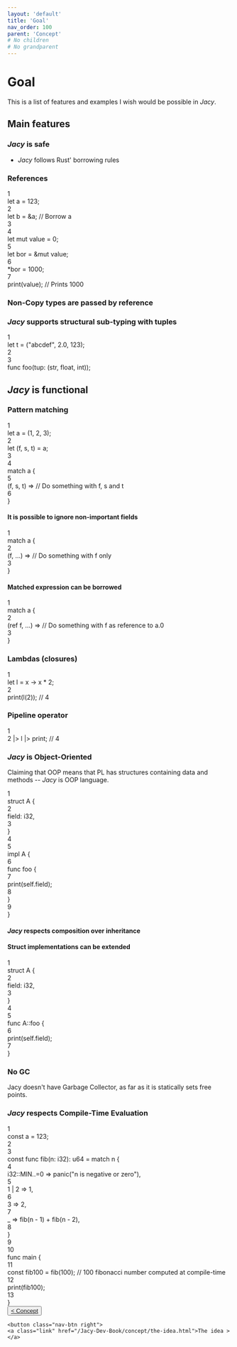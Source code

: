 ```yaml
---
layout: 'default'
title: 'Goal'
nav_order: 100
parent: 'Concept'
# No children
# No grandparent
---
```


# Goal

This is a list of features and examples I wish would be possible in *Jacy*.

## Main features

### *Jacy* is safe

- *Jacy* follows Rust' borrowing rules

### References

<div class="code-fence">
            <div class="copy"><i class="fas fa-copy"></i></div>
            <div class="code line-numbers highlight-jc hljs">
                <div class="line-num" data-line-num="1">1</div><div class="line"><span class="hljs-keyword">let</span> <span class="hljs-variable">a</span> = <span class="hljs-number">123</span>;</div><div class="line-num" data-line-num="2">2</div><div class="line"><span class="hljs-keyword">let</span> <span class="hljs-variable">b</span> = &amp;a; <span class="hljs-comment">// Borrow <span class="inline-code highlight-jc hljs">a</span></span></div><div class="line-num" data-line-num="3">3</div><div class="line"></div><div class="line-num" data-line-num="4">4</div><div class="line"><span class="hljs-keyword">let</span> <span class="hljs-keyword">mut </span><span class="hljs-variable">value</span> = <span class="hljs-number">0</span>;</div><div class="line-num" data-line-num="5">5</div><div class="line"><span class="hljs-keyword">let</span> <span class="hljs-variable">bor</span> = &amp;<span class="hljs-keyword">mut</span> value;</div><div class="line-num" data-line-num="6">6</div><div class="line">*bor = <span class="hljs-number">1000</span>;</div><div class="line-num" data-line-num="7">7</div><div class="line"><span class="hljs-title function_ invoke__">print</span>(value); <span class="hljs-comment">// Prints <span class="inline-code highlight-jc hljs"><span class="hljs-number">1000</span></span></span></div>
            </div>
        </div>

### Non-Copy types are passed by reference

### *Jacy* supports structural sub-typing with tuples

<div class="code-fence">
            <div class="copy"><i class="fas fa-copy"></i></div>
            <div class="code line-numbers highlight-jc hljs">
                <div class="line-num" data-line-num="1">1</div><div class="line"><span class="hljs-keyword">let</span> <span class="hljs-variable">t</span> = (<span class="hljs-string">&quot;abcdef&quot;</span>, <span class="hljs-number">2.0</span>, <span class="hljs-number">123</span>);</div><div class="line-num" data-line-num="2">2</div><div class="line"></div><div class="line-num" data-line-num="3">3</div><div class="line"><span class="hljs-keyword">func</span> <span class="hljs-title function_">foo</span>(tup: (<span class="hljs-type">str</span>, float, <span class="hljs-type">int</span>));</div>
            </div>
        </div>

## *Jacy* is functional

### Pattern matching

<div class="code-fence">
            <div class="copy"><i class="fas fa-copy"></i></div>
            <div class="code line-numbers highlight-jc hljs">
                <div class="line-num" data-line-num="1">1</div><div class="line"><span class="hljs-keyword">let</span> <span class="hljs-variable">a</span> = (<span class="hljs-number">1</span>, <span class="hljs-number">2</span>, <span class="hljs-number">3</span>);</div><div class="line-num" data-line-num="2">2</div><div class="line"><span class="hljs-keyword">let</span> (f, s, t) = a;</div><div class="line-num" data-line-num="3">3</div><div class="line"></div><div class="line-num" data-line-num="4">4</div><div class="line"><span class="hljs-keyword">match</span> a {</div><div class="line-num" data-line-num="5">5</div><div class="line">    (f, s, t) <span class="hljs-operator">=&gt;</span> <span class="hljs-comment">// Do something with <span class="inline-code highlight-jc hljs">f</span>, <span class="inline-code highlight-jc hljs">s</span> and <span class="inline-code highlight-jc hljs">t</span></span></div><div class="line-num" data-line-num="6">6</div><div class="line">}</div>
            </div>
        </div>

#### It is possible to ignore non-important fields

<div class="code-fence">
            <div class="copy"><i class="fas fa-copy"></i></div>
            <div class="code line-numbers highlight-jc hljs">
                <div class="line-num" data-line-num="1">1</div><div class="line"><span class="hljs-keyword">match</span> a {</div><div class="line-num" data-line-num="2">2</div><div class="line">    (f, ...) <span class="hljs-operator">=&gt;</span> <span class="hljs-comment">// Do something with <span class="inline-code highlight-jc hljs">f</span> only</span></div><div class="line-num" data-line-num="3">3</div><div class="line">}</div>
            </div>
        </div>

#### Matched expression can be borrowed

<div class="code-fence">
            <div class="copy"><i class="fas fa-copy"></i></div>
            <div class="code line-numbers highlight-jc hljs">
                <div class="line-num" data-line-num="1">1</div><div class="line"><span class="hljs-keyword">match</span> a {</div><div class="line-num" data-line-num="2">2</div><div class="line">    (<span class="hljs-keyword">ref</span> f, ...) <span class="hljs-operator">=&gt;</span> <span class="hljs-comment">// Do something with <span class="inline-code highlight-jc hljs">f</span> as reference to <span class="inline-code highlight-jc hljs">a.<span class="hljs-number">0</span></span></span></div><div class="line-num" data-line-num="3">3</div><div class="line">}</div>
            </div>
        </div>

### Lambdas (closures)

<div class="code-fence">
            <div class="copy"><i class="fas fa-copy"></i></div>
            <div class="code line-numbers highlight-jc hljs">
                <div class="line-num" data-line-num="1">1</div><div class="line"><span class="hljs-keyword">let</span> <span class="hljs-variable">l</span> = x <span class="hljs-operator">-&gt;</span> x * <span class="hljs-number">2</span>;</div><div class="line-num" data-line-num="2">2</div><div class="line"><span class="hljs-title function_ invoke__">print</span>(<span class="hljs-title function_ invoke__">l</span>(<span class="hljs-number">2</span>)); <span class="hljs-comment">// 4</span></div>
            </div>
        </div>

### Pipeline operator

<div class="code-fence">
            <div class="copy"><i class="fas fa-copy"></i></div>
            <div class="code line-numbers highlight-jc hljs">
                <div class="line-num" data-line-num="1">1</div><div class="line"><span class="hljs-number">2</span> |&gt; l |&gt; print; <span class="hljs-comment">// 4</span></div>
            </div>
        </div>

### *Jacy* is Object-Oriented

Claiming that OOP means that PL has structures containing data and methods -- *Jacy* is OOP language.

<div class="code-fence">
            <div class="copy"><i class="fas fa-copy"></i></div>
            <div class="code line-numbers highlight-jc hljs">
                <div class="line-num" data-line-num="1">1</div><div class="line"><span class="hljs-keyword">struct</span> <span class="hljs-title class_">A</span> {</div><div class="line-num" data-line-num="2">2</div><div class="line">    field: <span class="hljs-type">i32</span>,</div><div class="line-num" data-line-num="3">3</div><div class="line">}</div><div class="line-num" data-line-num="4">4</div><div class="line"></div><div class="line-num" data-line-num="5">5</div><div class="line"><span class="hljs-keyword">impl</span> <span class="hljs-title class_">A</span> {</div><div class="line-num" data-line-num="6">6</div><div class="line">    <span class="hljs-keyword">func</span> <span class="hljs-title function_">foo</span> {</div><div class="line-num" data-line-num="7">7</div><div class="line">        <span class="hljs-title function_ invoke__">print</span>(<span class="hljs-keyword">self</span>.field);</div><div class="line-num" data-line-num="8">8</div><div class="line">    }</div><div class="line-num" data-line-num="9">9</div><div class="line">}</div>
            </div>
        </div>

#### *Jacy* respects composition over inheritance

#### Struct implementations can be extended

<div class="code-fence">
            <div class="copy"><i class="fas fa-copy"></i></div>
            <div class="code line-numbers highlight-jc hljs">
                <div class="line-num" data-line-num="1">1</div><div class="line"><span class="hljs-keyword">struct</span> <span class="hljs-title class_">A</span> {</div><div class="line-num" data-line-num="2">2</div><div class="line">    field: <span class="hljs-type">i32</span>,</div><div class="line-num" data-line-num="3">3</div><div class="line">}</div><div class="line-num" data-line-num="4">4</div><div class="line"></div><div class="line-num" data-line-num="5">5</div><div class="line"><span class="hljs-keyword">func</span> <span class="hljs-title function_">A</span>::foo {</div><div class="line-num" data-line-num="6">6</div><div class="line">    <span class="hljs-title function_ invoke__">print</span>(<span class="hljs-keyword">self</span>.field);</div><div class="line-num" data-line-num="7">7</div><div class="line">}</div>
            </div>
        </div>

### No GC

Jacy doesn't have Garbage Collector, as far as it is statically sets <span class="inline-code highlight-jc hljs">free</span> points.

### *Jacy* respects Compile-Time Evaluation

<div class="code-fence">
            <div class="copy"><i class="fas fa-copy"></i></div>
            <div class="code line-numbers highlight-jc hljs">
                <div class="line-num" data-line-num="1">1</div><div class="line"><span class="hljs-keyword">const</span> a = <span class="hljs-number">123</span>;</div><div class="line-num" data-line-num="2">2</div><div class="line"></div><div class="line-num" data-line-num="3">3</div><div class="line"><span class="hljs-keyword">const</span> <span class="hljs-keyword">func</span> <span class="hljs-title function_">fib</span>(n: <span class="hljs-type">i32</span>): <span class="hljs-type">u64</span> = <span class="hljs-keyword">match</span> n {</div><div class="line-num" data-line-num="4">4</div><div class="line">    i32::MIN..=<span class="hljs-number">0</span> <span class="hljs-operator">=&gt;</span> <span class="hljs-title function_ invoke__">panic</span>(<span class="hljs-string">&quot;<span class="inline-code highlight-jc hljs">n</span> is negative or zero&quot;</span>),</div><div class="line-num" data-line-num="5">5</div><div class="line">    <span class="hljs-number">1</span> | <span class="hljs-number">2</span> <span class="hljs-operator">=&gt;</span> <span class="hljs-number">1</span>,</div><div class="line-num" data-line-num="6">6</div><div class="line">    <span class="hljs-number">3</span> <span class="hljs-operator">=&gt;</span> <span class="hljs-number">2</span>,</div><div class="line-num" data-line-num="7">7</div><div class="line">    _ <span class="hljs-operator">=&gt;</span> <span class="hljs-title function_ invoke__">fib</span>(n - <span class="hljs-number">1</span>) + <span class="hljs-title function_ invoke__">fib</span>(n - <span class="hljs-number">2</span>),</div><div class="line-num" data-line-num="8">8</div><div class="line">}</div><div class="line-num" data-line-num="9">9</div><div class="line"></div><div class="line-num" data-line-num="10">10</div><div class="line"><span class="hljs-keyword">func</span> <span class="hljs-title function_">main</span> {</div><div class="line-num" data-line-num="11">11</div><div class="line">    <span class="hljs-keyword">const</span> fib100 = <span class="hljs-title function_ invoke__">fib</span>(<span class="hljs-number">100</span>); <span class="hljs-comment">// 100 fibonacci number computed at compile-time</span></div><div class="line-num" data-line-num="12">12</div><div class="line">    <span class="hljs-title function_ invoke__">print</span>(fib100);</div><div class="line-num" data-line-num="13">13</div><div class="line">}</div>
            </div>
        </div>
<div class="nav-btn-block">
    <button class="nav-btn left">
    <a class="link" href="/Jacy-Dev-Book/concept/index.html">< Concept</a>
</button>

    <button class="nav-btn right">
    <a class="link" href="/Jacy-Dev-Book/concept/the-idea.html">The idea ></a>
</button>

</div>
